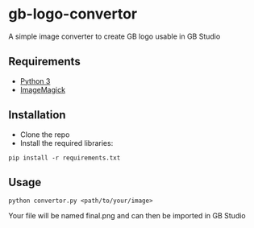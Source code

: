 # gb-logo-convertor

A simple image converter to create GB logo usable in GB Studio

## Requirements
- [Python 3](https://www.python.org/downloads/)
- [ImageMagick](https://imagemagick.org/script/download.php)

## Installation
- Clone the repo
- Install the required libraries:
```
pip install -r requirements.txt
```

## Usage
```
python convertor.py <path/to/your/image>
````

Your file will be named final.png and can then be imported in GB Studio
